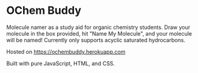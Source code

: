 # OChem Buddy 
Molecule namer as a study aid for organic chemistry students.  Draw your molecule in the box provided, hit "Name My Molecule", and your molecule will be named!
Currently only supports acyclic saturated hydrocarbons.

Hosted on https://ochembuddy.herokuapp.com

Built with pure JavaScript, HTML, and CSS.